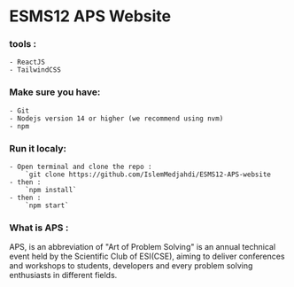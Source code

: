 ﻿# ESMS12 APS Website

### tools : 
	- ReactJS
	- TailwindCSS

### Make sure you have:

	- Git
	- Nodejs version 14 or higher (we recommend using nvm)
	- npm

### Run it localy:
	
	- Open terminal and clone the repo : 
		`git clone https://github.com/IslemMedjahdi/ESMS12-APS-website
	- then : 
		`npm install`
	- then : 
		`npm start`

### What is APS : 
APS, is an abbreviation of "Art of Problem Solving" is an annual technical event held by the Scientific Club of ESI(CSE), aiming to deliver conferences and workshops to students, developers and every problem solving enthusiasts in different fields.


